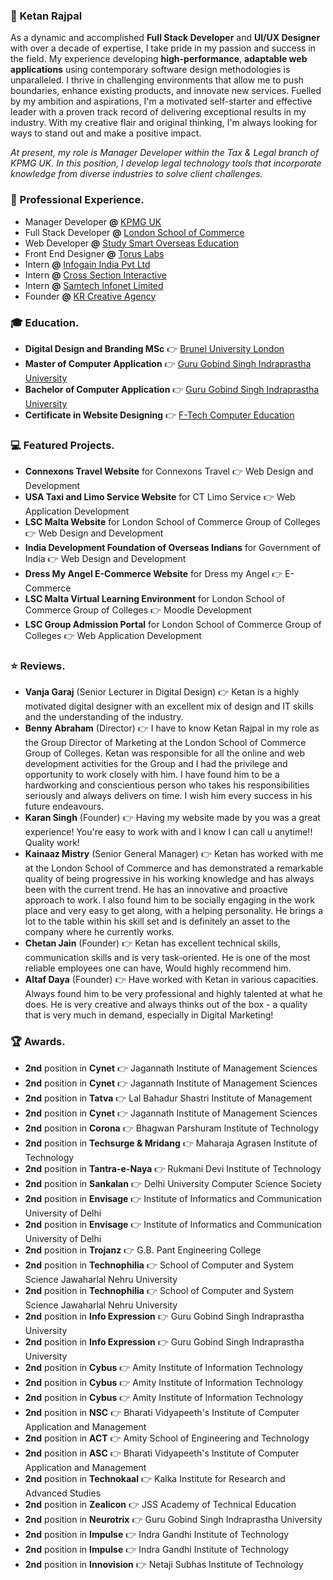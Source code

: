 ### :necktie: Ketan Rajpal
As a dynamic and accomplished **Full Stack Developer** and **UI/UX Designer** with over a decade of expertise, I take pride in my passion and success in the field. My experience developing **high-performance**, **adaptable web applications** using contemporary software design methodologies is unparalleled. I thrive in challenging environments that allow me to push boundaries, enhance existing products, and innovate new services. Fuelled by my ambition and aspirations, I'm a motivated self-starter and effective leader with a proven track record of delivering exceptional results in my industry. With my creative flair and original thinking, I'm always looking for ways to stand out and make a positive impact.

*At present, my role is Manager Developer within the Tax & Legal branch of KPMG UK. In this position, I develop legal technology tools that incorporate knowledge from diverse industries to solve client challenges.*


### :briefcase: Professional Experience.
* Manager Developer **@** [KPMG UK](https://kpmg.com/)
* Full Stack Developer **@** [London School of Commerce](https://www.lsclondon.co.uk)
* Web Developer **@** [Study Smart Overseas Education](https://www.studysmart.co.in)
* Front End Designer **@** [Torus Labs](https://www.tor.us)
* Intern **@** [Infogain India Pvt Ltd](https://www.infogain.com)
* Intern **@** [Cross Section Interactive](https://www.csipl.net)
* Intern **@** [Samtech Infonet Limited](https://samtechinfonet.com)
* Founder **@** [KR Creative Agency](https://www.krcreativeagency.com)


### :mortar_board: Education.
* **Digital Design and Branding MSc** :point_right: [Brunel University London](https://www.brunel.ac.uk)
* **Master of Computer Application** :point_right: [Guru Gobind Singh Indraprastha University](http://www.ipu.ac.in)
* **Bachelor of Computer Application** :point_right: [Guru Gobind Singh Indraprastha University](http://www.ipu.ac.in)
* **Certificate in Website Designing** :point_right: [F-Tech Computer Education](https://www.f-tec.net.in)


### :computer: Featured Projects.
* **Connexons Travel Website** for Connexons Travel :point_right: Web Design and Development
* **USA Taxi and Limo Service Website** for CT Limo Service :point_right: Web Application Development
* **LSC Malta Website** for London School of Commerce Group of Colleges :point_right: Web Design and Development
* **India Development Foundation of Overseas Indians** for Government of India :point_right: Web Design and Development
* **Dress My Angel E-Commerce Website** for Dress my Angel :point_right: E-Commerce
* **LSC Malta Virtual Learning Environment** for London School of Commerce Group of Colleges :point_right: Moodle Development
* **LSC Group Admission Portal** for London School of Commerce Group of Colleges :point_right: Web Application Development


### :star: Reviews.
* **Vanja Garaj** (Senior Lecturer in Digital Design) :point_right: Ketan is a highly motivated digital designer with an excellent mix of design and IT skills and the understanding of the industry.
* **Benny Abraham** (Director) :point_right: I have to know Ketan Rajpal in my role as the Group Director of Marketing at the London School of Commerce Group of Colleges. Ketan was responsible for all the online and web development activities for the Group and I had the privilege and opportunity to work closely with him. I have found him to be a hardworking and conscientious person who takes his responsibilities seriously and always delivers on time. I wish him every success in his future endeavours.
* **Karan Singh** (Founder) :point_right: Having my website made by you was a great experience! You're easy to work with and I know I can call u anytime!! Quality work!
* **Kainaaz Mistry** (Senior General Manager) :point_right: Ketan has worked with me at the London School of Commerce and has demonstrated a remarkable quality of being progressive in his working knowledge and has always been with the current trend. He has an innovative and proactive approach to work. I also found him to be socially engaging in the work place and very easy to get along, with a helping personality. He brings a lot to the table within his skill set and is definitely an asset to the company where he currently works.
* **Chetan Jain** (Founder) :point_right: Ketan has excellent technical skills, communication skills and is very task-oriented. He is one of the most reliable employees one can have, Would highly recommend him.
* **Altaf Daya** (Founder) :point_right: Have worked with Ketan in various capacities. Always found him to be very professional and highly talented at what he does. He is very creative and always thinks out of the box - a quality that is very much in demand, especially in Digital Marketing!


### :trophy: Awards.
* **2nd** position in **Cynet** :point_right: Jagannath Institute of Management Sciences
* **2nd** position in **Cynet** :point_right: Jagannath Institute of Management Sciences
* **2nd** position in **Tatva** :point_right: Lal Bahadur Shastri Institute of Management
* **2nd** position in **Cynet** :point_right: Jagannath Institute of Management Sciences
* **2nd** position in **Corona** :point_right: Bhagwan Parshuram Institute of Technology
* **2nd** position in **Techsurge & Mridang** :point_right: Maharaja Agrasen Institute of Technology
* **2nd** position in **Tantra-e-Naya** :point_right: Rukmani Devi Institute of Technology
* **2nd** position in **Sankalan** :point_right: Delhi University Computer Science Society
* **2nd** position in **Envisage** :point_right: Institute of Informatics and Communication University of Delhi
* **2nd** position in **Envisage** :point_right: Institute of Informatics and Communication University of Delhi
* **2nd** position in **Trojanz** :point_right: G.B. Pant Engineering College
* **2nd** position in **Technophilia** :point_right: School of Computer and System Science Jawaharlal Nehru University
* **2nd** position in **Technophilia** :point_right: School of Computer and System Science Jawaharlal Nehru University
* **2nd** position in **Info Expression** :point_right: Guru Gobind Singh Indraprastha University
* **2nd** position in **Info Expression** :point_right: Guru Gobind Singh Indraprastha University
* **2nd** position in **Cybus** :point_right: Amity Institute of Information Technology
* **2nd** position in **Cybus** :point_right: Amity Institute of Information Technology
* **2nd** position in **Cybus** :point_right: Amity Institute of Information Technology
* **2nd** position in **NSC** :point_right: Bharati Vidyapeeth's Institute of Computer Application and Management
* **2nd** position in **ACT** :point_right: Amity School of Engineering and Technology
* **2nd** position in **ASC** :point_right: Bharati Vidyapeeth's Institute of Computer Application and Management
* **2nd** position in **Technokaal** :point_right: Kalka Institute for Research and Advanced Studies
* **2nd** position in **Zealicon** :point_right: JSS Academy of Technical Education
* **2nd** position in **Neurotrix** :point_right: Guru Gobind Singh Indraprastha University
* **2nd** position in **Impulse** :point_right: Indra Gandhi Institute of Technology
* **2nd** position in **Impulse** :point_right: Indra Gandhi Institute of Technology
* **2nd** position in **Innovision** :point_right: Netaji Subhas Institute of Technology
